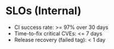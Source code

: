 # SLOs (Internal)
- CI success rate: >= 97% over 30 days
- Time-to-fix critical CVEs: <= 7 days
- Release recovery (failed tag): < 1 day
